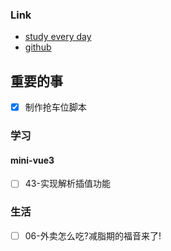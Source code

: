 ### Link
- [study every day](https://github.com/cuixiaorui/study-every-day/issues)
- [github](https://github.com/jtr354)

## 重要的事
- [x] 制作抢车位脚本

### 学习

#### mini-vue3
- [ ] 43-实现解析插值功能
### 生活
- [ ] 06-外卖怎么吃?减脂期的福音来了!